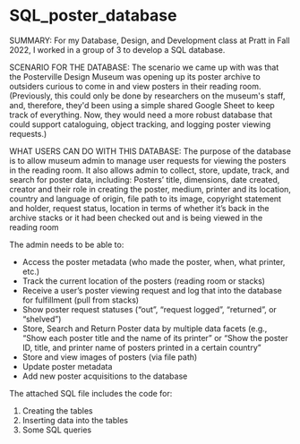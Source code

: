 # SQL_poster_database

SUMMARY:
For my Database, Design, and Development class at Pratt in Fall 2022, I worked in a group of 3 to develop a SQL database. 

SCENARIO FOR THE DATABASE:
The scenario we came up with was that the Posterville Design Museum was opening up its poster archive to outsiders curious to come in and view posters in their reading room. (Previously, this could only be done by researchers on the museum's staff, and, therefore, they'd been using a simple shared Google Sheet to keep track of everything. Now, they would need a more robust database that could support cataloguing, object tracking, and logging poster viewing requests.)

WHAT USERS CAN DO WITH THIS DATABASE:
The purpose of the database is to allow museum admin to manage user requests for viewing the posters in the reading room. It also allows admin to collect, store, update, track, and search for poster data, including: 
Posters’ title, dimensions, date created, creator and their role in creating the poster, medium, printer and its location, country and language of origin, file path to its image, copyright statement and holder, request status, location in terms of whether it’s back in the archive stacks or it had been checked out and is being viewed in the reading room

The admin needs to be able to: 
- Access the poster metadata (who made the poster, when, what printer, etc.)
- Track the current location of the posters (reading room or stacks)
- Receive a user’s poster viewing request and log that into the database for fulfillment (pull from stacks)
- Show poster request statuses (“out”, “request logged”, “returned”, or “shelved”) 
- Store, Search and Return Poster data by multiple data facets (e.g., “Show each poster title and the name of its printer” or “Show the poster ID, title, and printer name of posters printed in a certain country”
- Store and view images of posters (via file path)
- Update poster metadata
- Add new poster acquisitions to the database

The attached SQL file includes the code for:
1) Creating the tables
2) Inserting data into the tables
3) Some SQL queries


